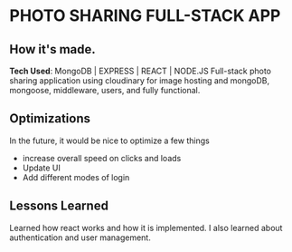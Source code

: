 # PHOTO SHARING FULL-STACK APP 


## How it's made. 

**Tech Used**: MongoDB | EXPRESS | REACT | NODE.JS
Full-stack photo sharing application using cloudinary for image hosting and mongoDB, mongoose, middleware, users, and fully functional.

## Optimizations
In the future, it would be nice to optimize a few things
- increase overall speed on clicks and loads
- Update UI
- Add different modes of login


## Lessons Learned
Learned how react works and how it is implemented. I also learned about authentication and user management.